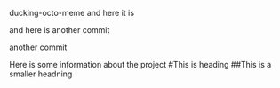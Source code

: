  ducking-octo-meme
and here it is

and here is another commit

another commit

Here is some information about the project
#This is heading
##This is a smaller headning



